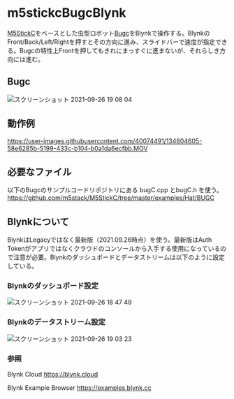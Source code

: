 # m5stickcBugcBlynk
[M5StickC](https://www.switch-science.com/catalog/5517/)をベースとした虫型ロボット[Bugc](https://www.switch-science.com/catalog/6208/)をBlynkで操作する。BlynkのFront/Back/Left/Rightを押すとその方向に進み、スライドバーで速度が指定できる。Bugcの特性上Frontを押してもきれにまっすぐに進まないが、それらしき方向には進む。

## Bugc
![スクリーンショット 2021-09-26 19 08 04](https://user-images.githubusercontent.com/40074491/134803465-4effcb5c-682a-493b-b871-6d1209f349d0.png)

## 動作例
https://user-images.githubusercontent.com/40074491/134804605-58e6285b-5199-433c-b104-b0a1da6ecfbb.MOV

## 必要なファイル
以下のBugcのサンプルコードリポジトリにある bugC.cpp とbugC.h を使う。
https://github.com/m5stack/M5StickC/tree/master/examples/Hat/BUGC

## Blynkについて
BlynkはLegacyではなく最新版（2021.09.26時点）を使う。最新版はAuth Tokenがアプリではなくクラウドのコンソールから入手する使用になっているので注意が必要。Blynkのダッシュボードとデータストリームは以下のように設定している。

### Blynkのダッシュボード設定
![スクリーンショット 2021-09-26 18 47 49](https://user-images.githubusercontent.com/40074491/134803243-d159114d-6c0a-4a0f-83ea-b75905800d82.png)

### Blynkのデータストリーム設定
![スクリーンショット 2021-09-26 19 03 23](https://user-images.githubusercontent.com/40074491/134803300-71884cdd-407a-477c-acf1-25278c40c7a4.png)

### 参照
Blynk Cloud
https://blynk.cloud

Blynk Example Browser
https://examples.blynk.cc
